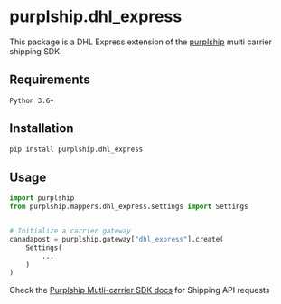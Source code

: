 # purplship.dhl_express

This package is a DHL Express extension of the [purplship](https://pypi.org/project/purplship) multi carrier shipping SDK.

## Requirements

`Python 3.6+`

## Installation

```bash
pip install purplship.dhl_express
```

## Usage

```python
import purplship
from purplship.mappers.dhl_express.settings import Settings


# Initialize a carrier gateway
canadapost = purplship.gateway["dhl_express"].create(
    Settings(
        ...
    )
)
```

Check the [Purplship Mutli-carrier SDK docs](https://sdk.purplship.com) for Shipping API requests
